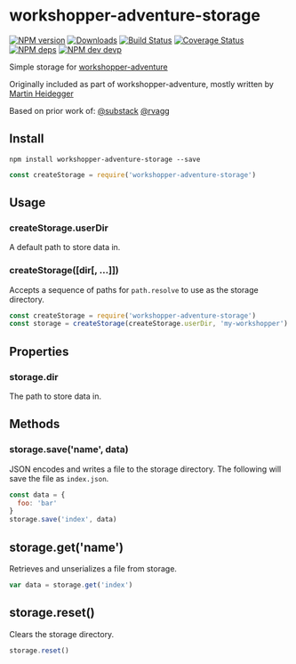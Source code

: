 # workshopper-adventure-storage

[![NPM version][npm-image]][npm-url] [![Downloads][downloads-image]][npm-url] [![Build Status][travis-image]][travis-url] [![Coverage Status][coveralls-image]][coveralls-url]
[![NPM deps][deps-image]][deps-url] [![NPM dev devp][dev-deps-image]][dev-deps-url]

Simple storage for [workshopper-adventure](https://github.com/workshopper/workshopper-adventure)

Originally included as part of workshopper-adventure, mostly written by [Martin Heidegger](https://github.com/martinheidegger)

Based on prior work of:
[@substack](https://github.com/substack)
[@rvagg](https://github.com/rvagg)

## Install

```
npm install workshopper-adventure-storage --save
```

```js
const createStorage = require('workshopper-adventure-storage')
```

## Usage


### createStorage.userDir

A default path to store data in.

### createStorage([dir[, ...]])

Accepts a sequence of paths for `path.resolve` to use as the storage directory.

```js
const createStorage = require('workshopper-adventure-storage')
const storage = createStorage(createStorage.userDir, 'my-workshopper')
```

## Properties

### storage.dir

The path to store data in.

## Methods

### storage.save('name', data)

JSON encodes and writes a file to the storage directory. The following will
save the file as `index.json`.

```js
const data = {
  foo: 'bar'
}
storage.save('index', data)
```

## storage.get('name')
Retrieves and unserializes a file from storage.

```js
var data = storage.get('index')
```

## storage.reset()
Clears the storage directory.

```js
storage.reset()
```

[downloads-image]: http://img.shields.io/npm/dm/workshopper-adventure-storage.svg
[npm-url]: https://npmjs.org/package/workshopper-adventure-storage
[npm-image]: http://img.shields.io/npm/v/workshopper-adventure-storage.svg

[deps-url]:https://david-dm.org/workshopper/workshopper-adventure-storage
[deps-image]: https://img.shields.io/david/workshopper/workshopper-adventure-storage.svg

[dev-deps-url]: https://david-dm.org/workshopper/workshopper-adventure-storage?type=dev
[dev-deps-image]: https://img.shields.io/david/dev/workshopper/workshopper-adventure-storage.svg

[travis-url]: https://travis-ci.org/workshopper/workshopper-adventure-storage
[travis-image]: https://travis-ci.org/workshopper/workshopper-adventure-storage.png?branch=master
[coveralls-url]: https://coveralls.io/github/workshopper/workshopper-adventure-storage?branch=master
[coveralls-image]: https://coveralls.io/repos/github/workshopper/workshopper-adventure-storage/badge.svg?branch=master
